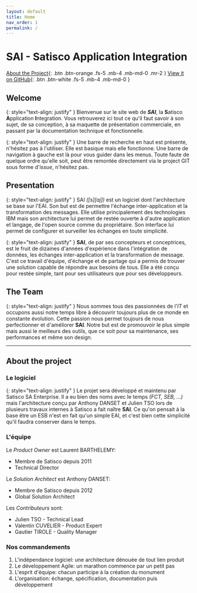 ```yaml
---
layout: default
title: Home
nav_order: 1
permalink: /
---
```


# SAI - Satisco Application Integration
[About the Project](#about-the-project){: .btn .btn-orange .fs-5 .mb-4 .mb-md-0 .mr-2 } [View it on GitHub](https://github.com/Satisco-com/FCT--Documentation){: .btn .btn-white .fs-5 .mb-4 .mb-md-0 }

## Welcome

{: style="text-align: justify" }
Bienvenue sur le site web de **_SAI_**, la **S**atisco **A**pplication **I**ntegration.
Vous retrouverez ici tout ce qu'il faut savoir à son sujet, de sa conception, à sa maquette de présentation commerciale, en passant par la documentation technique et fonctionnelle.

{: style="text-align: justify" }
Une barre de recherche en haut est présente, n'hésitez pas à l'utiliser. Elle est basique mais elle fonctionne.
Une barre de navigation à gauche est là pour vous guider dans les menus.
Toute faute de quelque ordre qu'elle soit, peut être remontée directement via le project GIT sous forme d'_issue_, n'hésitez pas.


## Presentation

{: style="text-align: justify" }
SAI _([s][aj])_ est un logiciel dont l'architecture se base sur l'EAI. Son but est de permettre l'échange inter-application et la transformation des messages.
Elle utilise principalement des technologies IBM mais son architecture lui permet de restée ouverte à d'autre application et langage, de l'open source comme du propriétaire.
Son interface lui permet de configurer et surveiller les échanges en toute simplicité.

{: style="text-align: justify" }
**SAI**, de par ses concepteurs et conceptrices, est le fruit de dizaines d'années d'expérience dans l'intégration de données, les échanges inter-application et la transformation de message.
C'est ce travail d'équipe, d'échange et de partage qui a permis de trouver une solution capable de répondre aux besoins de tous.
Elle a été conçu pour restée simple, tant pour ses utilisateurs que pour ses développeurs.


## The Team

{: style="text-align: justify" }
Nous sommes tous des passionnées de l'_IT_ et occupons aussi notre temps libre à découvrir toujours plus de ce monde en constante évolution.
Cette passion nous permet toujours de nous perfectionner et d'améliorer **SAI**.
Notre but est de promouvoir le plus simple mais aussi le meilleurs des outils, que ce soit pour sa maintenance, ses performances et même son design.


---


## About the project


### Le logiciel

{: style="text-align: justify" }
Le projet sera développé et maintenu par Satisco SA Enterprise. Il a eu bien des noms avec le temps _(FCT, SEB, ...)_ mais l'architecture conçu par Anthony DANSET et Julien TSO lors de plusieurs travaux internes à Satisco a fait naître **SAI**.
Ce qu'on pensait à la base être un ESB n'est en fait qu'un simple EAI, et c'est bien cette simplicité qu'il faudra conserver dans le temps.

### L'équipe

Le _Product Owner_ est Laurent BARTHELEMY:
- Membre de Satisco depuis 2011
- Technical Director

Le _Solution Architect_ est Anthony DANSET:
- Membre de Satisco depuis 2012
- Global Solution Architect

Les _Contributeurs_ sont:
- Julien TSO - Technical Lead
- Valentin CUVELIER - Product Expert
- Gautier TIROLE - Quality Manager


### Nos commandements

1. L'indépendance logiciel: une architecture dénouée de tout lien produit
2. Le développement Agile: un marathon commence par un petit pas
3. L'esprit d'équipe: chacun participe à la création du monument
4. L'organisation: échange, spécification, documentation puis développement
